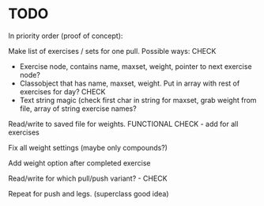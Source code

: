 # TODO 

In priority order (proof of concept):

 Make list of exercises / sets for one pull. Possible ways: CHECK
 - Exercise node, contains name, maxset, weight, pointer to next exercise node?
 - Classobject that has name, maxset, weight. Put in array with rest of exercises for day? CHECK
 - Text string magic (check first char in string for maxset, grab weight from file, array of string exercise names?


Read/write to saved file for weights. FUNCTIONAL CHECK - add for all exercises

Fix all weight settings (maybe only compounds?)

Add weight option after completed exercise
 
Read/write for which pull/push variant? - CHECK

Repeat for push and legs. (superclass good idea)


